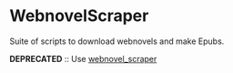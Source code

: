 # WebnovelScraper
Suite of scripts to download webnovels and make Epubs.

**DEPRECATED** :: Use [webnovel_scraper](https://github.com/bunhash/webnovel_scraper)
